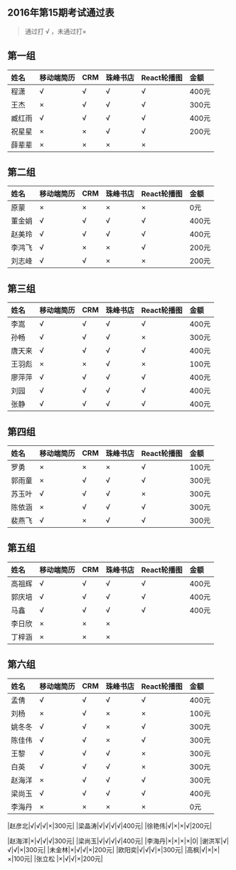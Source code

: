 ##  2016年第15期考试通过表
>  通过打 √ ，未通过打×
## 第一组
|姓名|移动端简历|CRM|珠峰书店|React轮播图|金额|
|:----|:----|:----|:----|:----|:----|
|程潇|√|√|√|√|400元|
|王杰|×|√|√|√|300元|
|臧红雨|√|√|√|√|400元|
|祝星星|×|×|√|√|200元|
|薛辈辈|×|×|×|×||

## 第二组
|姓名|移动端简历|CRM|珠峰书店|React轮播图|金额|
|:----|:----|:----|:----|:----|:----|
|原蒙|×|×|×|×|0元|
|董金娟|√|√|√|√|400元|
|赵美玲|√|√|√|√|400元|
|李鸿飞|√|×|×|√|200元|
|刘志峰|√|√|×|×|200元|

## 第三组
|姓名|移动端简历|CRM|珠峰书店|React轮播图|金额|
|:----|:----|:----|:----|:----|:----|
|李嵩|√|√|√|√|400元|
|孙畅|√|√|√|×|300元|
|唐天来|√|√|√|√|400元|
|王羽彪|×|×|√|×|100元|
|廖萍萍|√|√|√|√|400元|
|刘园|√|√|√|√|400元|
|张静|√|√|√|√|400元|

## 第四组
|姓名|移动端简历|CRM|珠峰书店|React轮播图|金额|
|:----|:----|:----|:----|:----|:----|
|罗勇|×|×|×|√|100元|
|郭雨童|×|√|√|√|300元|
|苏玉叶|√|√|√|×|300元|
|陈依涵|×|√|√|√|300元|
|裴燕飞|√|×|√|√|300元|

## 第五组
|姓名|移动端简历|CRM|珠峰书店|React轮播图|金额|
|:----|:----|:----|:----|:----|:----|
|高祖辉|√|√|√|√|400元|
|郭庆培|√|√|√|√|400元|
|马鑫|√|√|√|√|400元|
|李日欣|×|×|×|||
|丁梓涵|×|×|×|||

## 第六组
|姓名|移动端简历|CRM|珠峰书店|React轮播图|金额|
|:----|:----|:----|:----|:----|:----|
|孟倩|√|√|√|√|400元|
|刘杨|×|√|×|×|100元|
|姚冬冬|√|√|×|√|300元|
|陈佳伟|√|√|×|√|300元|
|王黎|√|√|√|×|300元|
|白英|√|√|√|×|300元|
|赵海洋|×|√|√|√|300元|
|梁尚玉|√|√|√|√|400元|
|李海丹|×|×|×|×|0元|

|赵彦北|√|√|√|×|300元|
|梁晶涛|√|√|√|√|400元|
|徐艳伟|√|×|×|√|200元|

|赵海洋|×|√|√|√|300元|
|梁尚玉|√|√|√|√|400元|
|李海丹|×|×|×|×|0|
|谢洪军|√|√|√|×|300元|
|未金林|×|√|√|×|200元|
|欧阳奕|√|√|√|×|300元|
|高枫|√|×|×|×|100元|
|张立松 |×|√|√|×|200元|